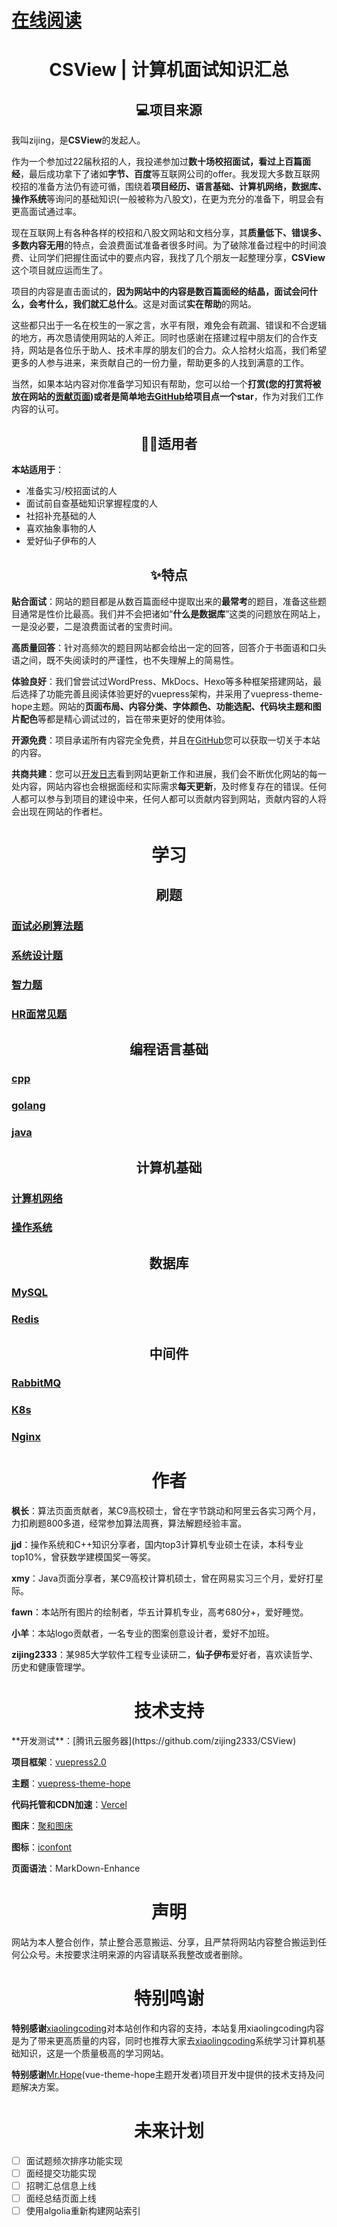 # **[在线阅读](https://www.csview.cn/)**

<p id="在线学习"></p>

<h1 align="center">CSView | 计算机面试知识汇总</h1>


<p id="项目来源"></p>

<h2 align="center">💻项目来源</h2>


我叫zijing，是**CSView**的发起人。

作为一个参加过22届秋招的人，我投递参加过**数十场校招面试，看过上百篇面经**，最后成功拿下了诸如**字节、百度**等互联网公司的offer。我发现大多数互联网校招的准备方法仍有迹可循，围绕着**项目经历、语言基础、计算机网络，数据库、操作系统**等询问的基础知识(一般被称为八股文)，在更为充分的准备下，明显会有更高面试通过率。

现在互联网上有各种各样的校招和八股文网站和文档分享，其**质量低下、错误多、多数内容无用**的特点，会浪费面试准备者很多时间。为了破除准备过程中的时间浪费、让同学们把握住面试中的要点内容，我找了几个朋友一起整理分享，**CSView**这个项目就应运而生了。

项目的内容是直击面试的，**因为网站中的内容是数百篇面经的结晶，面试会问什么，会考什么，我们就汇总什么**。这是对面试**实在帮助**的网站。

这些都只出于一名在校生的一家之言，水平有限，难免会有疏漏、错误和不合逻辑的地方，再次恳请使用网站的人斧正。同时也感谢在搭建过程中朋友们的合作支持，网站是各位乐于助人、技术丰厚的朋友们的合力。众人拾材火焰高，我们希望更多的人参与进来，来贡献自己的一份力量，帮助更多的人找到满意的工作。

当然，如果本站内容对你准备学习知识有帮助，您可以给一个**打赏(您的打赏将被放在网站的[贡献页面](https://www.csguide.xyz/website-contribution))**或者是**简单地去[GitHub](https://github.com/zijing2333/CSView)给项目点一个star**，作为对我们工作内容的认可。



<p id="适用者"></p>

<h2 align="center">🧑‍💻适用者</h2>


**本站适用于**：

- 准备实习/校招面试的人
- 面试前自查基础知识掌握程度的人
- 社招补充基础的人
- 喜欢抽象事物的人
- 爱好仙子伊布的人

<p id="适用者"></p>

<h2 align="center">✨特点</h2>


**贴合面试**：网站的题目都是从数百篇面经中提取出来的**最常考**的题目，准备这些题目通常是性价比最高。我们并不会把诸如“**什么是数据库**”这类的问题放在网站上，一是没必要，二是浪费面试者的宝贵时间。

**高质量回答**：针对高频次的题目网站都会给出一定的回答，回答介于书面语和口头语之间，既不失阅读时的严谨性，也不失理解上的简易性。

**体验良好**：我们曾尝试过WordPress、MkDocs、Hexo等多种框架搭建网站，最后选择了功能完善且阅读体验更好的vuepress架构，并采用了vuepress-theme-hope主题。网站的**页面布局、内容分类、字体颜色、功能选配、代码块主题和图片配色**等都是精心调试过的，旨在带来更好的使用体验。

**开源免费**：项目承诺所有内容完全免费，并且在[GitHub](https://github.com/zijing2333/CSView)您可以获取一切关于本站的内容。

**共商共建**：您可以[开发日志](https://www.csguide.xyz/development-log/)看到网站更新工作和进展，我们会不断优化网站的每一处内容，网站内容也会根据面经和实际需求**每天更新**，及时修复存在的错误。任何人都可以参与到项目的建设中来，任何人都可以贡献内容到网站，贡献内容的人将会出现在网站的作者栏。

<p id="学习"></p>

<h1 align="center">学习</h1>
<p id="刷题"></p>

<h2 align="center">刷题</h2>

### [面试必刷算法题](./src/algorithm-mandatory)
### [系统设计题](./src/design)
### [智力题](./src/intelligence)
### [HR面常见题](./src/hr)


<p id="编程语言基础"></p>

<h2 align="center">编程语言基础</h2>

### [cpp](./src/cpp/)
### [golang](./src/golang/)
### [java](./src/java/)


<p id="计算机基础"></p>

<h2 align="center">计算机基础</h2>

### [计算机网络](./src/network/)
### [操作系统](./src/os/)

<p id="数据库"></p>

<h2 align="center">数据库</h2>

### [MySQL](./src/mysql/)
### [Redis](./src/redis/)

<p id="中间件"></p>

<h2 align="center">中间件</h2>

### [RabbitMQ](./src/rabbitmq/)
### [K8s](./src/k8s/)
### [Nginx](./src/nginx/)



<p id="作者"></p>

<h1 align="center">作者</h1>

**枫长**：算法页面贡献者，某C9高校硕士，曾在字节跳动和阿里云各实习两个月，力扣刷题800多道，经常参加算法周赛，算法解题经验丰富。

**jjd**：操作系统和C++知识分享者，国内top3计算机专业硕士在读，本科专业top10%，曾获数学建模国奖一等奖。

**xmy**：Java页面分享者，某C9高校计算机硕士，曾在网易实习三个月，爱好打星际。

**fawn**：本站所有图片的绘制者，华五计算机专业，高考680分+，爱好睡觉。

**小羊**：本站logo贡献者，一名专业的图案创意设计者，爱好不加班。

**zijing2333**：某985大学软件工程专业读研二，**仙子伊布**爱好者，喜欢读哲学、历史和健康管理学。

<p id="技术支持"></p>

<h1 align="center">技术支持</h1>
**开发测试**：[腾讯云服务器](https://github.com/zijing2333/CSView)

**项目框架**：[vuepress2.0](https://v2.vuepress.vuejs.org/)

**主题**：[vuepress-theme-hope](https://theme-hope.vuejs.press/)

**代码托管和CDN加速**：[Vercel](https://vercel.com/)

**图床**：[聚和图床](https://www.superbed.cn/)

**图标**：[iconfont](https://www.iconfont.cn/)

**页面语法**：MarkDown-Enhance


<p id="声明"></p>

<h1 align="center">声明</h1>

网站为本人整合创作，禁止整合恶意搬运、分享，且严禁将网站内容整合搬运到任何公众号。未按要求注明来源的内容请联系我整改或者删除。


<p id="特别鸣谢"></p>

<h1 align="center">特别鸣谢</h1>

**特别感谢**[xiaolingcoding](https://xiaolincoding.com/)对本站创作和内容的支持，本站复用xiaolingcoding内容是为了带来更高质量的内容，同时也推荐大家去[xiaolingcoding](https://xiaolincoding.com/)系统学习计算机基础知识，这是一个质量极高的学习网站。

**特别感谢**[Mr.Hope](https://mrhope.site/)(vue-theme-hope主题开发者)项目开发中提供的技术支持及问题解决方案。


<p id="未来计划"></p>

<h1 align="center">未来计划</h1>

- [ ] 面试题频次排序功能实现
- [ ] 面经提交功能实现
- [ ] 招聘汇总信息上线
- [ ] 面经总结页面上线
- [ ] 使用algolia重新构建网站索引
